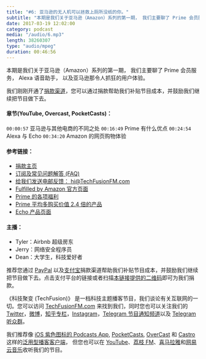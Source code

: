 ```yaml
---
title: "#6: 亚马逊的无人机可以拯救上厕所没纸的你。"
subtitle: "本期是我们关于亚马逊（Amazon）系列的第一期， 我们主要聊了 Prime 会员服务， Alexa 语音助手， 以及亚马逊那令人抓狂的用户体验。"
date: 2017-03-19 12:02:00
category: podcast
media: "/audio/6.mp3"
length: 38260307 
type: "audio/mpeg"
duration: 00:46:56
---
```


本期是我们关于亚马逊（Amazon）系列的第一期， 我们主要聊了 Prime 会员服务， Alexa 语音助手， 以及亚马逊那令人抓狂的用户体验。

我们刚刚开通了[捐款渠道](https://techfusionfm.com/donate)，您可以通过捐款帮助我们补贴节目成本，并鼓励我们继续把节目做下去。

#### 章节(YouTube, Overcast, PocketCasts)：

```00:00:57``` 亚马逊与其他电商的不同之处 
```00:16:49``` Prime 有什么优点
```00:24:54``` Alexa 与 Echo
```00:34:20``` Amazon 的网页购物体验

#### 参考链接：

- [捐款主页](https://techfusionfm.com/donate)
- [订阅及常见问题解答 (FAQ)](https://techfusionfm.com/faq)
- [给我们发送电邮反馈： hi@TechFusionFM.com](mailto:hi@techfusionfm.com)
- [Fulfilled by Amazon 官方页面](https://services.amazon.com/fulfillment-by-amazon/benefits.htm)
- [Prime 的各项福利](https://www.amazon.com/Amazon-Prime-One-Year-Membership/dp/B00DBYBNEE)
- [Prime 平均多购买价值 2.4 倍的产品](http://fortune.com/2016/07/11/amazon-prime-customers/)
- [Echo 产品页面](https://www.amazon.com/Amazon-Echo-Bluetooth-Speaker-with-WiFi-Alexa/dp/B00X4WHP5E)

#### 主播：
- Tyler：Airbnb 超级房东
- Jerry：网络安全程序员
- Dean：大学生，科技爱好者

推荐您通过 [PayPal](https://paypal.me/techfusionfm/5) 以及[支付宝](HTTPS://QR.ALIPAY.COM/FKX09288AJOENI0MVZXM12)捐款渠道帮助我们补贴节目成本，并鼓励我们继续把节目做下去。点击支付平台的链接或者扫描[本链接提供的二维码](https://techfusionfm.com/images/QR.JPG)即可为我们捐款。

《科技聚变 (TechFusion)》 是一档科技主题播客节目，我们谈论有关互联网的一切。您可以访问 [TechFusionFM.com](https://TechFusionFM.com) 来找到我们，同时您也可以关注我们的 [Twitter](http://twitter.com/TechFusionFM)，[微博](http://weibo.com/TechFusionFM)，[知乎专栏](https://zhuanlan.zhihu.com/TechFusion)，[Instagram](http://instagram.com/TechFusionFM)，[Telegram 节目通知频道](https://t.me/TechFusionFM)以及 [Telegram 听众群](https://t.me/TechFusionChat)。

我们推荐像 [iOS 紫色图标的 Podcasts App](https://itunes.apple.com/cn/podcast/id1202658654), [PocketCasts](http://pca.st/podcast/28fcd200-cc7c-0134-10da-25324e2a541d), [OverCast](https://overcast.fm) 和 [Castro](http://supertop.co/castro/) 这样的[泛用型播客客户端](https://techfusionfm.com/faq)， 但您也可以在 [YouTube](https://www.youtube.com/channel/UC6uvHf21Tjm5lepw6P2Ki-Q)、[荔枝 FM](https://www.lizhi.fm/1494013/)、[喜马拉雅](http://www.ximalaya.com/72456289/album/6648521)和[网易云音乐](http://music.163.com/#/djradio?id=347498120)收听我们的节目。